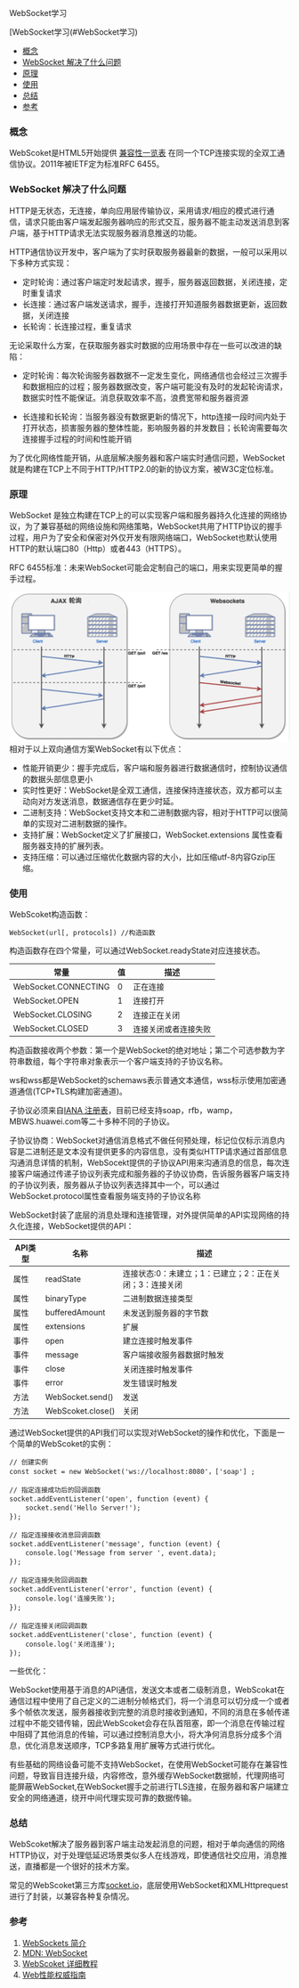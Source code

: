WebSocket学习

[WebSocket学习(#WebSocket学习)
- [概念](#概念)  
- [WebSocket 解决了什么问题](#websocket-解决了什么问题)   
- [原理](#websocket-原理)       
- [使用](#使用)    
- [总结](#总结)  
- [参考](#参考)

### 概念

WebScoket是HTML5开始提供 [兼容性一览表](https://developer.mozilla.org/zh-CN/docs/Web/API/WebSocket#%E6%B5%8F%E8%A7%88%E5%99%A8%E5%85%BC%E5%AE%B9%E6%80%A7) 在同一个TCP连接实现的全双工通信协议。2011年被IETF定为标准RFC 6455。

### WebSocket 解决了什么问题

HTTP是无状态，无连接，单向应用层传输协议，采用请求/相应的模式进行通信，请求只能由客户端发起服务器响应的形式交互，服务器不能主动发送消息到客户端，基于HTTP请求无法实现服务器消息推送的功能。

HTTP通信协议开发中，客户端为了实时获取服务器最新的数据，一般可以采用以下多种方式实现：

+ 定时轮询：通过客户端定时发起请求，握手，服务器返回数据，关闭连接，定时重复请求
+ 长连接：通过客户端发送请求，握手，连接打开知道服务器数据更新，返回数据，关闭连接
+ 长轮询：长连接过程，重复请求

无论采取什么方案，在获取服务器实时数据的应用场景中存在一些可以改进的缺陷：

+ 定时轮询：每次轮询服务器数据不一定发生变化，网络通信也会经过三次握手和数据相应的过程；服务器数据改变，客户端可能没有及时的发起轮询请求，数据实时性不能保证。消息获取效率不高，浪费宽带和服务器资源

+ 长连接和长轮询：当服务器没有数据更新的情况下，http连接一段时间内处于打开状态，损害服务器的整体性能，影响服务器的并发数目；长轮询需要每次连接握手过程的时间和性能开销

为了优化网络性能开销，从底层解决服务器和客户端实时通信问题，WebSocket就是构建在TCP上不同于HTTP/HTTP2.0的新的协议方案，被W3C定位标准。

### 原理

WebSocket 是独立构建在TCP上的可以实现客户端和服务器持久化连接的网络协议，为了兼容基础的网络设施和网络策略，WebSocket共用了HTTP协议的握手过程，用户为了安全和保密对外仅开发有限网络端口，WebSocket也默认使用HTTP的默认端口80（Http）或者443（HTTPS）。

RFC 6455标准：未来WebSocket可能会定制自己的端口，用来实现更简单的握手过程。

![WebScoket和Ajax轮询](https://github.com/bojue/Blogs/blob/master/assets/websocket.png)
相对于以上双向通信方案WebSocket有以下优点：

+ 性能开销更少：握手完成后，客户端和服务器进行数据通信时，控制协议通信的数据头部信息更小
+ 实时性更好：WebSocket是全双工通信，连接保持连接状态，双方都可以主动向对方发送消息，数据通信存在更少时延。
+ 二进制支持：WebSocket支持文本和二进制数据内容，相对于HTTP可以很简单的实现对二进制数据的操作。
+ 支持扩展：WebSocket定义了扩展接口，WebSocket.extensions 属性查看服务器支持的扩展列表。
+ 支持压缩：可以通过压缩优化数据内容的大小，比如压缩utf-8内容Gzip压缩。

### 使用
WebScoket构造函数：

    WebSocket(url[, protocols]) //构造函数

构造函数存在四个常量，可以通过WebSocket.readyState对应连接状态。

| 常量 | 值 | 描述|
|-----|-----|-----|
| WebSocket.CONNECTING | 0 | 正在连接 |
| WebSocket.OPEN | 1 | 连接打开 |
| WebSocket.CLOSING | 2 | 连接正在关闭 |
| WebSocket.CLOSED | 3 | 连接关闭或者连接失败 |

构造函数接收两个参数：第一个是WebSocket的绝对地址；第二个可选参数为字符串数组，每个字符串对象表示一个客户端支持的子协议名称。

ws和wss都是WebSocket的schemaws表示普通文本通信，wss标示使用加密通道通信(TCP+TLS构建加密通道)。

子协议必须来自[IANA 注册表](https://www.iana.org/assignments/websocket/websocket.xml)，目前已经支持soap，rfb，wamp，MBWS.huawei.com等二十多种不同的子协议。

子协议协商：WebSocket对通信消息格式不做任何预处理，标记位仅标示消息内容是二进制还是文本没有提供更多的内容信息，没有类似HTTP请求通过首部信息沟通消息详情的机制，WebSocekt提供的子协议API用来沟通消息的信息，每次连接客户端通过传递子协议列表完成和服务器的子协议协商，告诉服务器客户端支持的子协议列表，服务器从子协议列表选择其中一个，可以通过WebSocket.protocol属性查看服务端支持的子协议名称

WebSocket封装了底层的消息处理和连接管理，对外提供简单的API实现网络的持久化连接，WebSocket提供的API：

| API类型 | 名称 | 描述 |
|----|-----|-----|
|属性| readState | 连接状态:0：未建立；1：已建立；2：正在关闭；3：连接关闭
|属性| binaryType | 二进制数据连接类型 |
|属性| bufferedAmount | 未发送到服务器的字节数 |
|属性| extensions | 扩展 |
|事件|open | 建立连接时触发事件|
|事件| message | 客户端接收服务器数据时触发 |
|事件| close | 关闭连接时触发事件 |
|事件| error | 发生错误时触发 |
|方法| WebSocket.send() | 发送 | 
|方法| WebScoket.close() | 关闭 |

通过WebSocket提供的API我们可以实现对WebSocket的操作和优化，下面是一个简单的WebScoket的实例：

    // 创建实例
    const socket = new WebSocket('ws://localhost:8080'，['soap'] ;

    // 指定连接成功后的回调函数
    socket.addEventListener('open', function (event) {
        socket.send('Hello Server!');
    });

    // 指定连接接收消息回调函数
    socket.addEventListener('message', function (event) {
        console.log('Message from server ', event.data);
    });

    // 指定连接失败回调函数
    socket.addEventListener('error', function (event) {
        console.log('连接失败');
    });

    // 指定连接关闭回调函数
    socket.addEventListener('close', function (event) {
        console.log('关闭连接');
    });

一些优化：

WebSocket使用基于消息的API通信，发送文本或者二级制消息，WebScokat在通信过程中使用了自己定义的二进制分帧格式们，将一个消息可以切分成一个或者多个帧依次发送，服务器接收到完整的消息时接收到通知，不同的消息在多帧传递过程中不能交错传输，因此WebScoket会存在队首阻塞，即一个消息在传输过程中阻碍了其他消息的传输，可以通过控制消息大小，将大净何消息拆分成多个消息，优化消息发送顺序，TCP多路复用扩展等方式进行优化。

有些基础的网络设备可能不支持WebSocket，在使用WebSocket可能存在兼容性问题，导致盲目连接升级，内容修改，意外缓存WebSocket数据帧，代理网络可能屏蔽WebSocket,在WebSocket握手之前进行TLS连接，在服务器和客户端建立安全的网络通道，绕开中间代理实现可靠的数据传输。

### 总结

WebScoket解决了服务器到客户端主动发起消息的问题，相对于单向通信的网络HTTP协议，对于处理低延迟场景类似多人在线游戏，即使通信社交应用，消息推送，直播都是一个很好的技术方案。

常见的WebScoket第三方库[socket.io](https://socket.io/)，底层使用WebSocket和XMLHttprequest进行了封装，以兼容各种复杂情况。

### 参考
1. [WebSockets 简介](https://www.html5rocks.com/zh/tutorials/websockets/basics/#toc-introduction-lowlatency)
2. [MDN: WebSocket](https://developer.mozilla.org/zh-CN/docs/Web/API/WebSocket)
3. [WebScoket 详细教程](https://www.cnblogs.com/jingmoxukong/p/7755643.html)
4. [Web性能权威指南](https://book.douban.com/subject/25856314/)